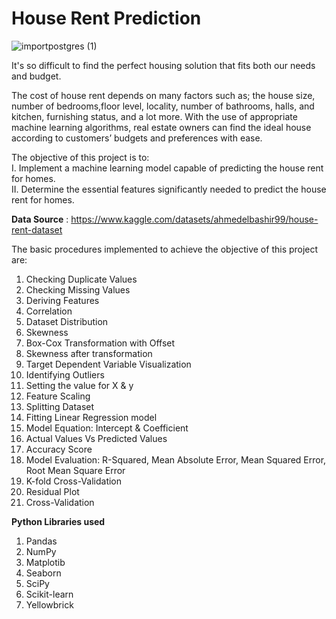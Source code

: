# House Rent Prediction

![importpostgres (1)](https://github.com/HarshaFarenjiya/House-Rent-Prediction/assets/117337376/58d2b9f9-88e6-4f9e-a1df-aa0884f53f7a)

It's so difficult to find the perfect housing solution that fits both our needs and budget.

The cost of house rent depends on many factors such as; the house size, number of bedrooms,floor level, locality, number of bathrooms, halls, and kitchen, furnishing status, and a lot more. With the use of appropriate machine learning algorithms, real estate owners can find the ideal house according to customers’ budgets and preferences with ease.

The objective of this project is to:<br>
I. Implement a machine learning model capable of predicting the house rent for homes.<br>
II. Determine the essential features significantly needed to predict the house rent for homes.<br>

**Data Source** : https://www.kaggle.com/datasets/ahmedelbashir99/house-rent-dataset

The basic procedures implemented to achieve the objective of this project are:

1. Checking Duplicate Values
2. Checking Missing Values
3. Deriving Features
4. Correlation
5. Dataset Distribution
6. Skewness
7. Box-Cox Transformation with Offset
8. Skewness after transformation
9. Target Dependent Variable Visualization
10. Identifying Outliers
11. Setting the value for X & y
12. Feature Scaling
13. Splitting Dataset
14. Fitting Linear Regression model
15. Model Equation: Intercept & Coefficient
16. Actual Values Vs Predicted Values
17. Accuracy Score
18. Model Evaluation: R-Squared, Mean Absolute Error, Mean Squared Error, Root Mean Square Error
19. K-fold Cross-Validation
20. Residual Plot
21. Cross-Validation


**Python Libraries used**
  1. Pandas
  2. NumPy
  3. Matplotib
  4. Seaborn
  5. SciPy
  6. Scikit-learn
  7. Yellowbrick

